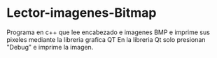 # Lector-imagenes-Bitmap
Programa en c++ que lee encabezado e imagenes BMP e imprime sus pixeles mediante la libreria grafica QT 
En la libreria Qt solo presionan "Debug" e imprime la imagen.
